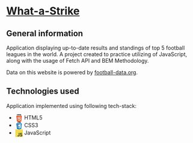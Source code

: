 # [What-a-Strike](https://what-a-strike.netlify.app)

## General information

Application displaying up-to-date results and standings of top 5 football leagues in the world. A project created to practice utilizing of JavaScript, along with the usage of Fetch API and BEM Methodology.

Data on this website is powered by [football-data.org](https://www.football-data.org/).

## Technologies used

Application implemented using following tech-stack:

 + <img align="center" alt="HTML5 logo" width="20px" src="/dist/img/html5 logo.jpg" /> HTML5
 + <img align="center" alt="CSS3 logo" width="20px" src="/dist/img/css3 logo.jpg" /> CSS3
 + <img align="center" alt="JavaScript logo" width="20px" height="20px" src="/dist/img/javascript logo.jpg" /> JavaScript
